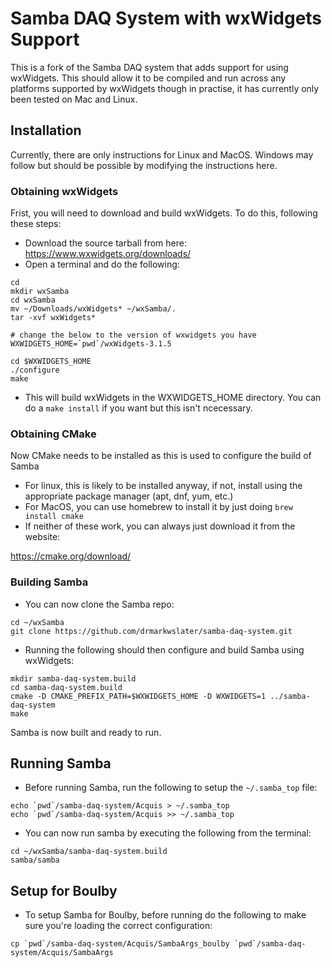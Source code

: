 # Samba DAQ System with wxWidgets Support

This is a fork of the Samba DAQ system that adds support for using wxWidgets. This should
allow it to be compiled and run across any platforms supported by wxWidgets though in
practise, it has currently only been tested on Mac and Linux.


## Installation

Currently, there are only instructions for Linux and MacOS. Windows may follow but should be possible by
modifying the instructions here.

### Obtaining wxWidgets

Frist, you will need to download and build wxWidgets. To do this, following these steps:

* Download the source tarball from here: https://www.wxwidgets.org/downloads/
* Open a terminal and do the following:
```
cd
mkdir wxSamba
cd wxSamba
mv ~/Downloads/wxWidgets* ~/wxSamba/.
tar -xvf wxWidgets*

# change the below to the version of wxwidgets you have
WXWIDGETS_HOME=`pwd`/wxWidgets-3.1.5

cd $WXWIDGETS_HOME
./configure
make
```
* This will build wxWidgets in the WXWIDGETS_HOME directory. You can do a `make install` if you want but this isn't ncecessary.

### Obtaining CMake

Now CMake needs to be installed as this is used to configure the build of Samba

* For linux, this is likely to be installed anyway, if not, install using the appropriate package manager (apt, dnf, yum, etc.)
* For MacOS, you can use homebrew to install it by just doing `brew install cmake`
* If neither of these work, you can always just download it from the website:

https://cmake.org/download/

### Building Samba

* You can now clone the Samba repo:
```
cd ~/wxSamba
git clone https://github.com/drmarkwslater/samba-daq-system.git
```
* Running the following should then configure and build Samba using wxWidgets:
```
mkdir samba-daq-system.build
cd samba-daq-system.build
cmake -D CMAKE_PREFIX_PATH=$WXWIDGETS_HOME -D WXWIDGETS=1 ../samba-daq-system
make
```

Samba is now built and ready to run.


## Running Samba

* Before running Samba, run the following to setup the `~/.samba_top` file:
```
echo `pwd`/samba-daq-system/Acquis > ~/.samba_top
echo `pwd`/samba-daq-system/Acquis >> ~/.samba_top
```

* You can now run samba by executing the following from the terminal:
```
cd ~/wxSamba/samba-daq-system.build
samba/samba
```

## Setup for Boulby

* To setup Samba for Boulby, before running do the following to make sure you're loading the correct configuration:
```
cp `pwd`/samba-daq-system/Acquis/SambaArgs_boulby `pwd`/samba-daq-system/Acquis/SambaArgs
```


